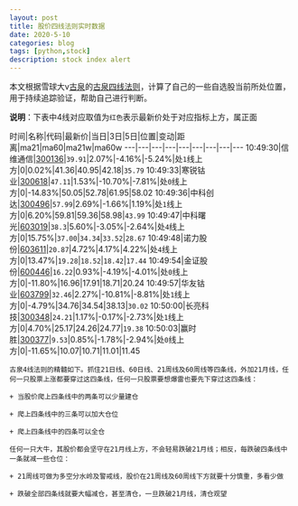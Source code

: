 ```yaml
---
layout: post
title: 股价四线法则实时数据
date: 2020-5-10
categories: blog
tags: [python,stock]
description: stock index alert
---
```



本文根据雪球大v[古泉](https://xueqiu.com/u/7148646888)的[古泉四线法则](https://xueqiu.com/7148646888/130498192)，计算了自己的一些自选股当前所处位置，用于持续追踪验证，帮助自己进行判断。

**说明**：下表中4线对应取值为`红色`表示最新价处于对应指标上方，属正面

时间|名称|代码|最新价|当日|3日|5日|位置|变动|距离|ma21|ma60|ma21w|ma60w
---|---|---|---|---|---|---|---|---
10:49:30|信维通信|[300136](https://xueqiu.com/S/SZ300136)|`39.91`|2.07%|-4.16%|-5.24%|处`1`线上方|0|0.02%|41.36|40.95|42.18|`35.79`
10:49:33|寒锐钴业|[300618](https://xueqiu.com/S/SZ300618)|`47.11`|1.53%|-10.70%|-7.81%|处`0`线上方|0|-14.83%|50.05|52.78|61.95|58.02
10:49:36|中科创达|[300496](https://xueqiu.com/S/SZ300496)|`57.99`|2.69%|-1.66%|1.19%|处`1`线上方|0|6.20%|59.81|59.36|58.98|`43.99`
10:49:47|中科曙光|[603019](https://xueqiu.com/S/SH603019)|`38.3`|5.60%|-3.05%|-2.64%|处`4`线上方|0|15.75%|`37.00`|`34.34`|`33.52`|`28.67`
10:49:48|诺力股份|[603611](https://xueqiu.com/S/SH603611)|`20.87`|4.72%|4.17%|4.22%|处`4`线上方|0|13.47%|`19.28`|`18.52`|`18.42`|`17.44`
10:49:54|金证股份|[600446](https://xueqiu.com/S/SH600446)|`16.22`|0.93%|-4.19%|-4.01%|处`0`线上方|0|-11.80%|16.96|17.91|18.71|20.24
10:49:57|华友钴业|[603799](https://xueqiu.com/S/SH603799)|`32.46`|2.27%|-10.81%|-8.81%|处`1`线上方|0|-4.79%|34.76|34.54|38.13|`30.02`
10:50:00|长亮科技|[300348](https://xueqiu.com/S/SZ300348)|`24.21`|1.17%|-0.17%|-2.73%|处`1`线上方|0|4.70%|25.17|24.26|24.77|`19.38`
10:50:03|赢时胜|[300377](https://xueqiu.com/S/SZ300377)|`9.53`|0.85%|-1.78%|-2.94%|处`0`线上方|0|-11.65%|10.07|10.71|11.01|11.45

```
古泉4线法则的精髓如下。抓住21日线、60日线、21周线及60周线等四条线，外加21月线，任何一只股票上涨都要穿过这四条线，任何一只股票要想爆雷也要先下穿过这四条线：

+ 当股价爬上四条线中的两条可以少量建仓

+ 爬上四条线中的三条可以加大仓位

+ 爬上四条线中的四条可以全仓

任何一只大牛，其股价都会坚守在21月线上方，不会轻易跌破21月线；相反，每跌破四条线中一条就减一些仓位：

+ 21周线可做为多空分水岭及警戒线，股价在21周线及60周线下方就要十分慎重，多看少做

+ 跌破全部四条线就要大幅减仓，甚至清仓，一旦跌破21月线，清仓观望
```